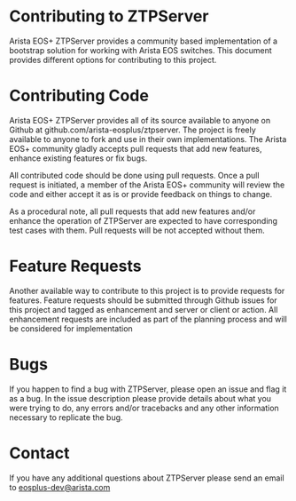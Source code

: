 Contributing to ZTPServer
=========================
Arista EOS+ ZTPServer provides a community based implementation of a bootstrap solution for working with Arista EOS switches.   This document provides different options for contributing to this project.

Contributing Code
=================
Arista EOS+ ZTPServer provides all of its source available to anyone on Github at github.com/arista-eosplus/ztpserver.   The project is freely available to anyone to fork and use in their own implementations.  The Arista EOS+ community gladly accepts pull requests that add new features, enhance existing features or fix bugs.  

All contributed code should be done using pull requests.  Once a pull request is initiated, a member of the Arista EOS+ community will review the code and either accept it as is or provide feedback on things to change.  

As a procedural note, all pull requests that add new features and/or enhance the operation of ZTPServer are expected to have corresponding test cases with them.  Pull requests will be not accepted without them.

Feature Requests
================
Another available way to contribute to this project is to provide requests for features.  Feature requests should be submitted through Github issues for this project and tagged as enhancement and server or client or action.  All enhancement requests are included as part of the planning process and will be considered for implementation

Bugs
====
If you happen to find a bug with ZTPServer, please open an issue and flag it as a bug.  In the issue description please provide details about what you were trying to do, any errors and/or tracebacks and any other information necessary to replicate the bug.  

Contact
=======
If you have any additional questions about ZTPServer please send an email to eosplus-dev@arista.com
